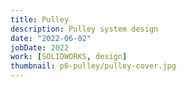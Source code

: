 ```yaml
---
title: Pulley
description: Pulley system design
date: "2022-06-02"
jobDate: 2022
work: [SOLIDWORKS, design]
thumbnail: p6-pulley/pulley-cover.jpg
---
```


